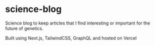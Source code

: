 # science-blog

Science blog to keep articles that I find interesting or important for the future of genetics.

Built using Next.js, TailwindCSS, GraphQL and hosted on Vercel
